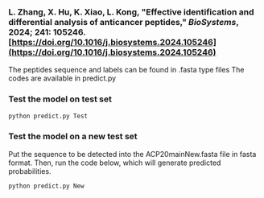 ### L. Zhang, X. Hu, K. Xiao, L. Kong, "Effective identification and differential analysis of anticancer peptides," *BioSystems*, 2024; 241: 105246. [https://doi.org/10.1016/j.biosystems.2024.105246](https://doi.org/10.1016/j.biosystems.2024.105246)

The peptides sequence and labels can be found in .fasta type files
The codes are available in predict.py

### Test the model on test set

```bash
python predict.py Test
```
### Test the model on a new test set
Put the sequence to be detected into the ACP20mainNew.fasta file in fasta format.
Then, run the code below, which will generate predicted probabilities.
```bash
python predict.py New
```

